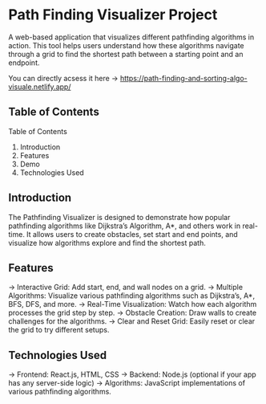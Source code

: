 # Path Finding Visualizer Project
A web-based application that visualizes different pathfinding algorithms in action. This tool helps users understand how these algorithms navigate through a grid to find the shortest path between a starting point and an endpoint.

You can directly acsess it here -> https://path-finding-and-sorting-algo-visuale.netlify.app/

## Table of Contents
Table of Contents
1. Introduction
2. Features
3. Demo
4. Technologies Used

## Introduction

The Pathfinding Visualizer is designed to demonstrate how popular pathfinding algorithms like Dijkstra’s Algorithm, A*, and others work in real-time. It allows users to create obstacles, set start and end points, and visualize how algorithms explore and find the shortest path.

## Features

 -> Interactive Grid: Add start, end, and wall nodes on a grid.
 -> Multiple Algorithms: Visualize various pathfinding algorithms such as Dijkstra’s, A*, BFS, DFS, and more.
 -> Real-Time Visualization: Watch how each algorithm processes the grid step by step.
 -> Obstacle Creation: Draw walls to create challenges for the algorithms.
 -> Clear and Reset Grid: Easily reset or clear the grid to try different setups.

## Technologies Used

 -> Frontend: React.js, HTML, CSS
 -> Backend: Node.js (optional if your app has any server-side logic)
 -> Algorithms: JavaScript implementations of various pathfinding algorithms.
